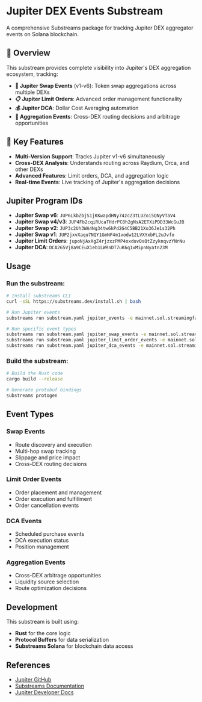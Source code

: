 # Jupiter DEX Events Substream

A comprehensive Substreams package for tracking Jupiter DEX aggregator events on Solana blockchain.

## 🌟 Overview

This substream provides complete visibility into Jupiter's DEX aggregation ecosystem, tracking:

- **🔄 Jupiter Swap Events** (v1-v6): Token swap aggregations across multiple DEXs
- **📋 Jupiter Limit Orders**: Advanced order management functionality  
- **💰 Jupiter DCA**: Dollar Cost Averaging automation
- **🧠 Aggregation Events**: Cross-DEX routing decisions and arbitrage opportunities

## 🚀 Key Features

- **Multi-Version Support**: Tracks Jupiter v1-v6 simultaneously
- **Cross-DEX Analysis**: Understands routing across Raydium, Orca, and other DEXs
- **Advanced Features**: Limit orders, DCA, and aggregation logic
- **Real-time Events**: Live tracking of Jupiter's aggregation decisions

## Jupiter Program IDs

- **Jupiter Swap v6**: `JUP6LkbZbjS1jKKwapdHNy74zcZ3tLUZoi5QNyVTaV4`
- **Jupiter Swap v4/v3**: `JUP4Fb2cqiRUcaTHdrPC8h2gNsA2ETXiPDD33WcGuJB`
- **Jupiter Swap v2**: `JUP3c2Uh3WA4Ng34tw6kPd2G4C5BB21Xo36Je1s32Ph`
- **Jupiter Swap v1**: `JUP2jxvXaqu7NQY1GmNF4m1vodw12LVXYxbFL2uJvfo`
- **Jupiter Limit Orders**: `jupoNjAxXgZ4rjzxzPMP4oxduvQsQtZzyknqvzYNrNu`
- **Jupiter DCA**: `DCA265Vj8a9CEuX1eb1LWRnDT7uK6q1xMipnNyatn23M`

## Usage

### Run the substream:

```bash
# Install substreams CLI
curl -sSL https://substreams.dev/install.sh | bash

# Run Jupiter events
substreams run substream.yaml jupiter_events -e mainnet.sol.streamingfast.io:443 -s 325766951 -t +1

# Run specific event types
substreams run substream.yaml jupiter_swap_events -e mainnet.sol.streamingfast.io:443 -s 325766951 -t +1
substreams run substream.yaml jupiter_limit_order_events -e mainnet.sol.streamingfast.io:443 -s 325766951 -t +1
substreams run substream.yaml jupiter_dca_events -e mainnet.sol.streamingfast.io:443 -s 325766951 -t +1
```

### Build the substream:

```bash
# Build the Rust code
cargo build --release

# Generate protobuf bindings
substreams protogen
```

## Event Types

### Swap Events
- Route discovery and execution
- Multi-hop swap tracking
- Slippage and price impact
- Cross-DEX routing decisions

### Limit Order Events  
- Order placement and management
- Order execution and fulfillment
- Order cancellation events

### DCA Events
- Scheduled purchase events
- DCA execution status
- Position management

### Aggregation Events
- Cross-DEX arbitrage opportunities
- Liquidity source selection
- Route optimization decisions

## Development

This substream is built using:
- **Rust** for the core logic
- **Protocol Buffers** for data serialization
- **Substreams Solana** for blockchain data access

## References

- [Jupiter GitHub](https://github.com/jup-ag)
- [Substreams Documentation](https://docs.substreams.dev/)
- [Jupiter Developer Docs](https://docs.jup.ag/)
